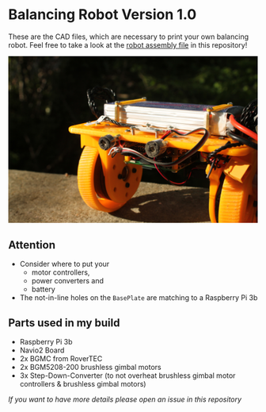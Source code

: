 # Balancing Robot Version 1.0

These are the CAD files, which are necessary to print your own balancing robot. Feel free to take a look at the [robot assembly file](RobotAssembly.stl) in this repository!

![Balancing Robot](robot.jpg)

## Attention

* Consider where to put your 
  * motor controllers,
  * power converters and
  * battery
* The not-in-line holes on the `BasePlate` are matching to a Raspberry Pi 3b

## Parts used in my build

* Raspberry Pi 3b
* Navio2 Board
* 2x BGMC from RoverTEC
* 2x BGM5208-200 brushless gimbal motors
* 3x Step-Down-Converter (to not overheat brushless gimbal motor controllers & brushless gimbal motors) 

*If you want to have more details please open an issue in this repository*
